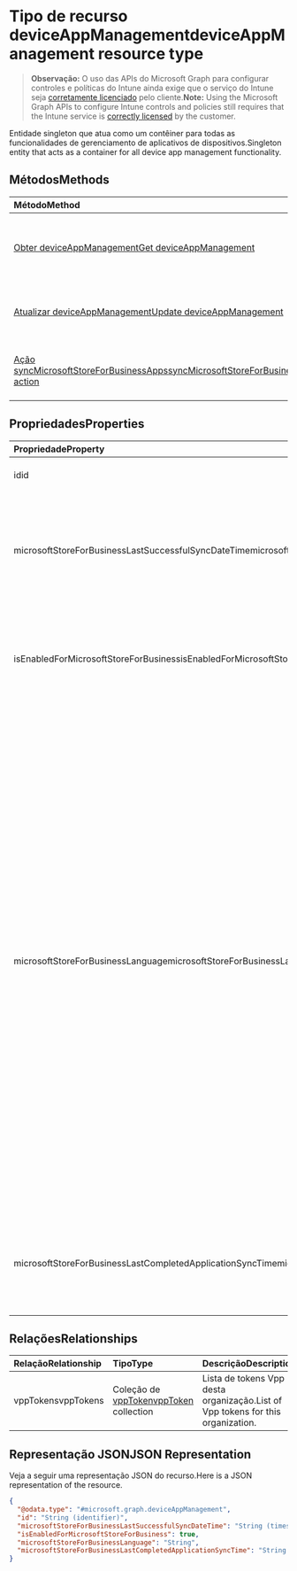# <a name="deviceappmanagement-resource-type"></a><span data-ttu-id="40ad2-101">Tipo de recurso deviceAppManagement</span><span class="sxs-lookup"><span data-stu-id="40ad2-101">deviceAppManagement resource type</span></span>

> <span data-ttu-id="40ad2-102">**Observação:** O uso das APIs do Microsoft Graph para configurar controles e políticas do Intune ainda exige que o serviço do Intune seja [corretamente licenciado](https://go.microsoft.com/fwlink/?linkid=839381) pelo cliente.</span><span class="sxs-lookup"><span data-stu-id="40ad2-102">**Note:** Using the Microsoft Graph APIs to configure Intune controls and policies still requires that the Intune service is [correctly licensed](https://go.microsoft.com/fwlink/?linkid=839381) by the customer.</span></span>

<span data-ttu-id="40ad2-103">Entidade singleton que atua como um contêiner para todas as funcionalidades de gerenciamento de aplicativos de dispositivos.</span><span class="sxs-lookup"><span data-stu-id="40ad2-103">Singleton entity that acts as a container for all device app management functionality.</span></span>
## <a name="methods"></a><span data-ttu-id="40ad2-104">Métodos</span><span class="sxs-lookup"><span data-stu-id="40ad2-104">Methods</span></span>
|<span data-ttu-id="40ad2-105">Método</span><span class="sxs-lookup"><span data-stu-id="40ad2-105">Method</span></span>|<span data-ttu-id="40ad2-106">Tipo de retorno</span><span class="sxs-lookup"><span data-stu-id="40ad2-106">Return Type</span></span>|<span data-ttu-id="40ad2-107">Descrição</span><span class="sxs-lookup"><span data-stu-id="40ad2-107">Description</span></span>|
|:---|:---|:---|
|[<span data-ttu-id="40ad2-108">Obter deviceAppManagement</span><span class="sxs-lookup"><span data-stu-id="40ad2-108">Get deviceAppManagement</span></span>](../api/intune_onboarding_deviceappmanagement_get.md)|[<span data-ttu-id="40ad2-109">deviceAppManagement</span><span class="sxs-lookup"><span data-stu-id="40ad2-109">deviceAppManagement</span></span>](../resources/intune_onboarding_deviceappmanagement.md)|<span data-ttu-id="40ad2-110">Ler propriedades e relações de objetos de [deviceAppManagement](../resources/intune_onboarding_deviceappmanagement.md).</span><span class="sxs-lookup"><span data-stu-id="40ad2-110">Read properties and relationships of the [deviceAppManagement](../resources/intune_onboarding_deviceappmanagement.md) object.</span></span>|
|[<span data-ttu-id="40ad2-111">Atualizar deviceAppManagement</span><span class="sxs-lookup"><span data-stu-id="40ad2-111">Update deviceAppManagement</span></span>](../api/intune_onboarding_deviceappmanagement_update.md)|[<span data-ttu-id="40ad2-112">deviceAppManagement</span><span class="sxs-lookup"><span data-stu-id="40ad2-112">deviceAppManagement</span></span>](../resources/intune_onboarding_deviceappmanagement.md)|<span data-ttu-id="40ad2-113">Atualizar as propriedades de um objeto de [deviceAppManagement](../resources/intune_onboarding_deviceappmanagement.md).</span><span class="sxs-lookup"><span data-stu-id="40ad2-113">Update the properties of a [deviceAppManagement](../resources/intune_onboarding_deviceappmanagement.md) object.</span></span>|
|[<span data-ttu-id="40ad2-114">Ação syncMicrosoftStoreForBusinessApps</span><span class="sxs-lookup"><span data-stu-id="40ad2-114">syncMicrosoftStoreForBusinessApps action</span></span>](../api/intune_onboarding_deviceappmanagement_syncmicrosoftstoreforbusinessapps.md)|<span data-ttu-id="40ad2-115">Nenhum</span><span class="sxs-lookup"><span data-stu-id="40ad2-115">None</span></span>|<span data-ttu-id="40ad2-116">Sincroniza a conta do Intune com o Microsoft Store para Empresas</span><span class="sxs-lookup"><span data-stu-id="40ad2-116">Syncs Intune account with Microsoft Store For Business</span></span>|

## <a name="properties"></a><span data-ttu-id="40ad2-117">Propriedades</span><span class="sxs-lookup"><span data-stu-id="40ad2-117">Properties</span></span>
|<span data-ttu-id="40ad2-118">Propriedade</span><span class="sxs-lookup"><span data-stu-id="40ad2-118">Property</span></span>|<span data-ttu-id="40ad2-119">Tipo</span><span class="sxs-lookup"><span data-stu-id="40ad2-119">Type</span></span>|<span data-ttu-id="40ad2-120">Descrição</span><span class="sxs-lookup"><span data-stu-id="40ad2-120">Description</span></span>|
|:---|:---|:---|
|<span data-ttu-id="40ad2-121">id</span><span class="sxs-lookup"><span data-stu-id="40ad2-121">id</span></span>|<span data-ttu-id="40ad2-122">Cadeia de caracteres</span><span class="sxs-lookup"><span data-stu-id="40ad2-122">String</span></span>|<span data-ttu-id="40ad2-123">Ainda não documentado</span><span class="sxs-lookup"><span data-stu-id="40ad2-123">Not yet documented</span></span>|
|<span data-ttu-id="40ad2-124">microsoftStoreForBusinessLastSuccessfulSyncDateTime</span><span class="sxs-lookup"><span data-stu-id="40ad2-124">microsoftStoreForBusinessLastSuccessfulSyncDateTime</span></span>|<span data-ttu-id="40ad2-125">DateTimeOffset</span><span class="sxs-lookup"><span data-stu-id="40ad2-125">DateTimeOffset</span></span>|<span data-ttu-id="40ad2-126">A última vez que os aplicativos da Microsoft Store para Empresas foram sincronizados com êxito para essa conta.</span><span class="sxs-lookup"><span data-stu-id="40ad2-126">The last time the apps from the Microsoft Store for Business were synced successfully for the account.</span></span>|
|<span data-ttu-id="40ad2-127">isEnabledForMicrosoftStoreForBusiness</span><span class="sxs-lookup"><span data-stu-id="40ad2-127">isEnabledForMicrosoftStoreForBusiness</span></span>|<span data-ttu-id="40ad2-128">Boolean</span><span class="sxs-lookup"><span data-stu-id="40ad2-128">Boolean</span></span>|<span data-ttu-id="40ad2-129">Se a conta está ativada para sincronizar aplicativos do Microsoft Store para Empresa.</span><span class="sxs-lookup"><span data-stu-id="40ad2-129">Whether the account is enabled for syncing applications from the Microsoft Store for Business.</span></span>|
|<span data-ttu-id="40ad2-130">microsoftStoreForBusinessLanguage</span><span class="sxs-lookup"><span data-stu-id="40ad2-130">microsoftStoreForBusinessLanguage</span></span>|<span data-ttu-id="40ad2-131">String</span><span class="sxs-lookup"><span data-stu-id="40ad2-131">String</span></span>|<span data-ttu-id="40ad2-132">As informações sobre a localidade usada para sincronizar aplicativos do Microsoft Store para Empresas.</span><span class="sxs-lookup"><span data-stu-id="40ad2-132">The locale information used to sync applications from the Microsoft Store for Business.</span></span> <span data-ttu-id="40ad2-133">Culturas específicas de um país/região.</span><span class="sxs-lookup"><span data-stu-id="40ad2-133">Cultures that are specific to a country/region.</span></span> <span data-ttu-id="40ad2-134">Os nomes dessas culturas seguem a RFC 4646 (Windows Vista e mais recentes).</span><span class="sxs-lookup"><span data-stu-id="40ad2-134">The names of these cultures follow RFC 4646 (Windows Vista and later).</span></span> <span data-ttu-id="40ad2-135">O formato é <languagecode2>-<country/regioncode2>, onde <languagecode2> é um código em duas letras minúsculas derivado da ISO 639-1 e <country/regioncode2> é um código em duas letras maiúsculas derivado da ISO 3166.</span><span class="sxs-lookup"><span data-stu-id="40ad2-135">The format is <languagecode2>-<country/regioncode2>, where <languagecode2> is a lowercase two-letter code derived from ISO 639-1 and <country/regioncode2> is an uppercase two-letter code derived from ISO 3166.</span></span> <span data-ttu-id="40ad2-136">Por exemplo, en-US para inglês (Estados Unidos) é uma cultura específica.</span><span class="sxs-lookup"><span data-stu-id="40ad2-136">For example, en-US for English (United States) is a specific culture.</span></span>|
|<span data-ttu-id="40ad2-137">microsoftStoreForBusinessLastCompletedApplicationSyncTime</span><span class="sxs-lookup"><span data-stu-id="40ad2-137">microsoftStoreForBusinessLastCompletedApplicationSyncTime</span></span>|<span data-ttu-id="40ad2-138">DateTimeOffset</span><span class="sxs-lookup"><span data-stu-id="40ad2-138">DateTimeOffset</span></span>|<span data-ttu-id="40ad2-139">A última vez em uma sincronização de aplicativo na Microsoft Store para Empresas foi concluída.</span><span class="sxs-lookup"><span data-stu-id="40ad2-139">The last time an application sync from the Microsoft Store for Business was completed.</span></span>|

## <a name="relationships"></a><span data-ttu-id="40ad2-140">Relações</span><span class="sxs-lookup"><span data-stu-id="40ad2-140">Relationships</span></span>
|<span data-ttu-id="40ad2-141">Relação</span><span class="sxs-lookup"><span data-stu-id="40ad2-141">Relationship</span></span>|<span data-ttu-id="40ad2-142">Tipo</span><span class="sxs-lookup"><span data-stu-id="40ad2-142">Type</span></span>|<span data-ttu-id="40ad2-143">Descrição</span><span class="sxs-lookup"><span data-stu-id="40ad2-143">Description</span></span>|
|:---|:---|:---|
|<span data-ttu-id="40ad2-144">vppTokens</span><span class="sxs-lookup"><span data-stu-id="40ad2-144">vppTokens</span></span>|<span data-ttu-id="40ad2-145">Coleção de [vppToken](../resources/intune_onboarding_vpptoken.md)</span><span class="sxs-lookup"><span data-stu-id="40ad2-145">[vppToken](../resources/intune_onboarding_vpptoken.md) collection</span></span>|<span data-ttu-id="40ad2-146">Lista de tokens Vpp desta organização.</span><span class="sxs-lookup"><span data-stu-id="40ad2-146">List of Vpp tokens for this organization.</span></span>|

## <a name="json-representation"></a><span data-ttu-id="40ad2-147">Representação JSON</span><span class="sxs-lookup"><span data-stu-id="40ad2-147">JSON Representation</span></span>
<span data-ttu-id="40ad2-148">Veja a seguir uma representação JSON do recurso.</span><span class="sxs-lookup"><span data-stu-id="40ad2-148">Here is a JSON representation of the resource.</span></span>
<!-- {
  "blockType": "resource",
  "keyProperty": "id",
  "@odata.type": "microsoft.graph.deviceAppManagement"
}
-->
``` json
{
  "@odata.type": "#microsoft.graph.deviceAppManagement",
  "id": "String (identifier)",
  "microsoftStoreForBusinessLastSuccessfulSyncDateTime": "String (timestamp)",
  "isEnabledForMicrosoftStoreForBusiness": true,
  "microsoftStoreForBusinessLanguage": "String",
  "microsoftStoreForBusinessLastCompletedApplicationSyncTime": "String (timestamp)"
}
```



